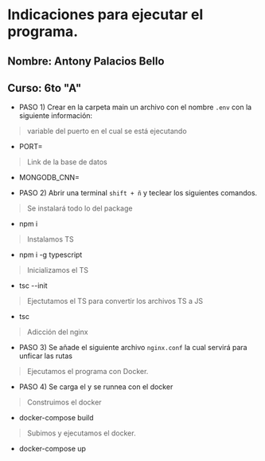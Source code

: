 # Indicaciones para ejecutar el programa.
## Nombre: Antony Palacios Bello
## Curso: 6to "A"

- PASO 1) Crear en la carpeta main un archivo con el nombre `.env` con la siguiente información:

> variable del puerto en el cual se está ejecutando
* PORT=
> Link de la base de datos
* MONGODB_CNN=

- PASO 2) Abrir una terminal `shift + ñ` y teclear los siguientes comandos.

> Se instalará todo lo del package
* npm i

> Instalamos TS
* npm i -g typescript

> Inicializamos el TS
* tsc --init

> Ejectutamos el TS para convertir los archivos TS a JS
* tsc

> Adicción del nginx
- PASO 3) Se añade el siguiente archivo `nginx.conf` la cual servirá para unficar las rutas

> Ejecutamos el programa con Docker.
- PASO 4) Se carga el y se runnea con el docker 

> Construimos el docker
* docker-compose build

> Subimos y ejecutamos el docker.
* docker-compose up